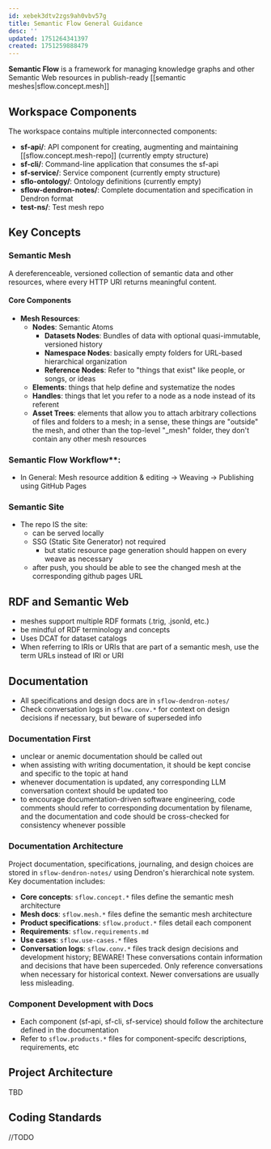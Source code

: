 ```yaml
---
id: xebek3dtv2zgs9ah0vbv57g
title: Semantic Flow General Guidance
desc: ''
updated: 1751264341397
created: 1751259888479
---
```


**Semantic Flow** is a framework for managing knowledge graphs and other Semantic Web resources in publish-ready [[semantic meshes|sflow.concept.mesh]]

## Workspace Components

The workspace contains multiple interconnected components:

- **sf-api/**: API component for creating, augmenting and maintaining [[sflow.concept.mesh-repo]] (currently empty structure)
- **sf-cli/**: Command-line application that consumes the sf-api
- **sf-service/**: Service component (currently empty structure)  
- **sflo-ontology/**: Ontology definitions (currently empty)
- **sflow-dendron-notes/**: Complete documentation and specification in Dendron format
- **test-ns/**: Test mesh repo

## Key Concepts

### Semantic Mesh

A dereferenceable, versioned collection of semantic data and other resources, where every HTTP URI returns meaningful content.

#### Core Components

- **Mesh Resources**: 
  - **Nodes**: Semantic Atoms
    - **Datasets Nodes**: Bundles of data with optional quasi-immutable, versioned history
    - **Namespace Nodes**: basically empty folders for URL-based hierarchical organization
    - **Reference Nodes**: Refer to "things that exist" like people, or songs, or ideas
  - **Elements**: things that help define and systematize the nodes
  - **Handles**: things that let you refer to a node as a node instead of its referent
  - **Asset Trees**: elements that allow you to attach arbitrary collections of files and folders to a mesh; in a sense, these things are "outside" the mesh, and other than the top-level "_mesh" folder, they don't contain any other mesh resources

### Semantic Flow Workflow**: 

- In General: Mesh resource addition & editing → Weaving → Publishing using GitHub Pages 

### Semantic Site

- The repo IS the site:
  - can be served locally
  - SSG (Static Site Generator) not required
    - but static resource page generation should happen on every weave as necessary
  - after push, you should be able to see the changed mesh at the corresponding github pages URL

## RDF and Semantic Web

- meshes support multiple RDF formats (.trig, .jsonld, etc.)
- be mindful of RDF terminology and concepts
- Uses DCAT for dataset catalogs
- When referring to IRIs or URIs that are part of a semantic mesh, use the term URLs instead of IRI or URI

## Documentation

- All specifications and design docs are in `sflow-dendron-notes/`
- Check conversation logs in `sflow.conv.*` for context on design decisions if necessary, but beware of superseded info 

### Documentation First

- unclear or anemic documentation should be called out
- when assisting with writing documentation, it should be kept concise and specific to the topic at hand
- whenever documentation is updated, any corresponding LLM conversation context should be updated too   
- to encourage documentation-driven software engineering, code comments should refer to corresponding documentation by filename, and the documentation and code should be cross-checked for consistency whenever possible 

### Documentation Architecture

Project documentation, specifications, journaling, and design choices are stored in `sflow-dendron-notes/` using Dendron's hierarchical note system. Key documentation includes:

- **Core concepts**: `sflow.concept.*` files define the semantic mesh architecture
- **Mesh docs**: `sflow.mesh.*` files define the semantic mesh architecture
- **Product specifications**: `sflow.product.*` files detail each component
- **Requirements**: `sflow.requirements.md`
- **Use cases**: `sflow.use-cases.*` files
- **Conversation logs**: `sflow.conv.*` files track design decisions and development history; BEWARE! These conversations contain information and decisions that have been superceded. Only reference conversations when necessary for historical context. Newer conversations are usually less misleading.

### Component Development with Docs

- Each component (sf-api, sf-cli, sf-service) should follow the architecture defined in the documentation
- Refer to `sflow.products.*` files for component-specifc descriptions, requirements, etc

## Project Architecture

TBD

## Coding Standards

//TODO